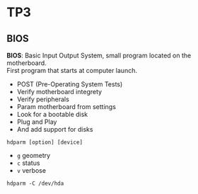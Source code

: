 # TP3

## BIOS

**BIOS**: Basic Input Output System, small program located on the motherboard.     
First program that starts at computer launch.     
- POST (Pre-Operating System Tests)
- Verify motherboard integrety 
- Verify peripherals 
- Param motherboard from settings
- Look for a bootable disk 
- Plug and Play 
- And add support for disks

`hdparm [option] [device]`     
- `g` geometry 
- `c` status
- `v` verbose 
      
`hdparm -C /dev/hda`